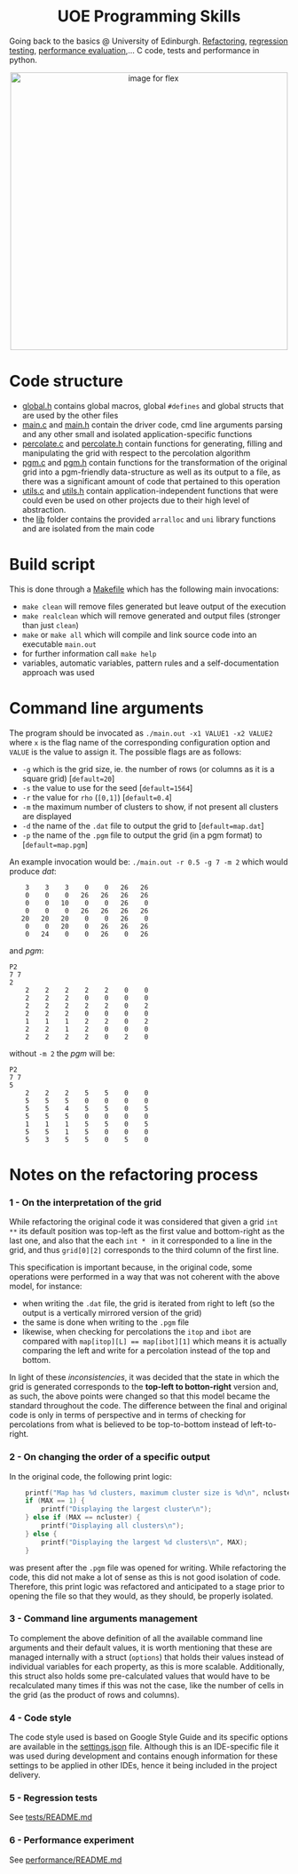 <h1 align="center">
  UOE Programming Skills
</h1>

Going back to the basics @ University of Edinburgh. [Refactoring](https://github.com/msramalho/uoe-programming-skills-coursework/tree/master/code), [regression testing](https://github.com/msramalho/uoe-programming-skills-coursework/tree/master/tests), [performance evaluation](https://github.com/msramalho/uoe-programming-skills-coursework/blob/master/performance/performance_report.ipynb),... C code, tests and performance in python. 

<p align="center">
<img alt="image for flex" width="500px" src ="https://user-images.githubusercontent.com/19508417/75169448-7ca54f80-5720-11ea-8e8b-187ed147e48c.png"/>
</p>


# Code structure
 * [global.h](code/global.h) contains global macros, global `#defines` and global structs that are used by the other files
 * [main.c](code/main.c) and [main.h](code/main.h) contain the driver code, cmd line arguments parsing and any other small and isolated application-specific functions 
 * [percolate.c](code/percolate.c) and [percolate.h](code/percolate.h) contain functions for generating, filling and manipulating the grid with respect to the percolation algorithm
 * [pgm.c](code/pgm.c) and [pgm.h](code/pgm.h) contain functions for the transformation of the original grid into a pgm-friendly data-structure as well as its output to a file, as there was a significant amount of code that pertained to this operation
 * [utils.c](code/utils.c) and [utils.h](code/utils.h) contain application-independent functions that were could even be used on other projects due to their high level of abstraction.
 * the [lib](code/lib/) folder contains the provided `arralloc` and `uni` library functions and are isolated from the main code

# Build script
This is done through a [Makefile](code/Makefile) which has the following main invocations:
* `make clean` will remove files generated but leave output of the execution
* `make realclean` which will remove generated and output files (stronger than just `clean`)
* `make` or  `make all` which will compile and link source code into an executable `main.out`
* for further information call `make help`
* variables, automatic variables, pattern rules and a self-documentation approach was used

# Command line arguments
The program should be invocated as `./main.out -x1 VALUE1 -x2 VALUE2` where `x` is the flag name of the corresponding configuration option and `VALUE` is the value to assign it. The possible flags are as follows:
* `-g` which is the grid size, ie. the number of rows (or columns as it is a square grid) [`default=20`]
* `-s` the value to use for the seed [`default=1564`]
* `-r` the value for `rho` (`[0,1]`) [`default=0.4`]
* `-m` the maximum number of clusters to show, if not present all clusters are displayed
* `-d` the name of the `.dat` file to output the grid to  [`default=map.dat`]
* `-p` the name of the `.pgm` file to output the grid (in a pgm format) to [`default=map.pgm`]

An example invocation would be: `./main.out -r 0.5 -g 7 -m 2` which would produce _dat_:
```
    3    3    3    0    0   26   26
    0    0    0   26   26   26   26
    0    0   10    0    0   26    0
    0    0    0   26   26   26   26
   20   20   20    0    0   26    0
    0    0   20    0   26   26   26
    0   24    0    0   26    0   26
```

and _pgm_:
```
P2
7 7
2
    2    2    2    2    2    0    0
    2    2    2    0    0    0    0
    2    2    2    2    2    0    2
    2    2    2    0    0    0    0
    1    1    1    2    2    0    2
    2    2    1    2    0    0    0
    2    2    2    2    0    2    0
```
without `-m 2` the _pgm_ will be:
```
P2
7 7
5
    2    2    2    5    5    0    0
    5    5    5    0    0    0    0
    5    5    4    5    5    0    5
    5    5    5    0    0    0    0
    1    1    1    5    5    0    5
    5    5    1    5    0    0    0
    5    3    5    5    0    5    0
```

# Notes on the refactoring process

### 1 - On the interpretation of the grid

While refactoring the original code it was considered that given a grid `int **`  its default position was top-left as the first value and bottom-right as the last one, and also that the each `int * ` in it corresponded to a line in the grid, and thus `grid[0][2]` corresponds to the third column of the first line.

This specification is important because, in the original code, some operations were performed in a way that was not coherent with the above model, for instance:
 * when writing the `.dat` file, the grid is iterated from right to left (so the output is a vertically mirrored version of the grid)
 * the same is done when writing to the `.pgm` file
 * likewise, when checking for percolations the `itop` and `ibot` are compared with `map[itop][L] == map[ibot][1]` which means it is actually comparing the left and write for a percolation instead of the top and bottom.

In light of these _inconsistencies_, it was decided that the state in which the grid is generated corresponds to the **top-left to botton-right** version and, as such, the above points were changed so that this model became the standard throughout the code. The difference between the final and original code is only in terms of perspective and in terms of checking for percolations from what is believed to be top-to-bottom instead of left-to-right. 

### 2 - On changing the order of a specific output
In the original code, the following print logic: 
```c
	printf("Map has %d clusters, maximum cluster size is %d\n", ncluster, maxsize);
	if (MAX == 1) {
		printf("Displaying the largest cluster\n");
	} else if (MAX == ncluster) {
		printf("Displaying all clusters\n");
	} else {
		printf("Displaying the largest %d clusters\n", MAX);
	}
```

was present after the `.pgm` file was opened for writing. While refactoring the code, this did not make a lot of sense as this is not good isolation of code. Therefore, this print logic was refactored and anticipated to a stage prior to opening the file so that they would, as they should, be properly isolated.

### 3 - Command line arguments management
To complement the above definition of all the available command line arguments and their default values, it is worth mentioning that these are managed internally with a struct (`options`) that holds their values instead of individual variables for each property, as this is more scalable. Additionally, this struct also holds some pre-calculated values that would have to be recalculated many times if this was not the case, like the number of cells in the grid (as the product of rows and columns). 

### 4 - Code style
The code style used is based on Google Style Guide and its specific options are available in the [settings.json](.vscode/settings.json) file. Although this is an IDE-specific file it was used during development and contains enough information for these settings to be applied in other IDEs, hence it being included in the project delivery. 


### 5 - Regression tests
See [tests/README.md](tests/README.md)

### 6 - Performance experiment
See [performance/README.md](performance/README.md)
